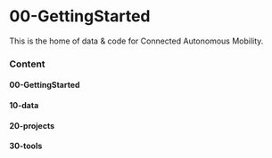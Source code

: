 # 00-GettingStarted

This is the home of data & code for Connected Autonomous Mobility.

### Content

#### 00-GettingStarted
#### 10-data
#### 20-projects
#### 30-tools

